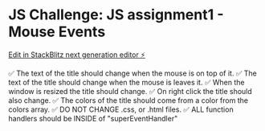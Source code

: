 # JS Challenge: JS assignment1 - Mouse Events

[Edit in StackBlitz next generation editor ⚡️](https://stackblitz.com/~/github.com/hunjoolee90/js-projects-js-basic-assignment1)

✅ The text of the title should change when the mouse is on top of it.
✅ The text of the title should change when the mouse is leaves it.
✅ When the window is resized the title should change.
✅ On right click the title should also change.
✅ The colors of the title should come from a color from the colors array.
✅ DO NOT CHANGE .css, or .html files.
✅ ALL function handlers should be INSIDE of "superEventHandler"
